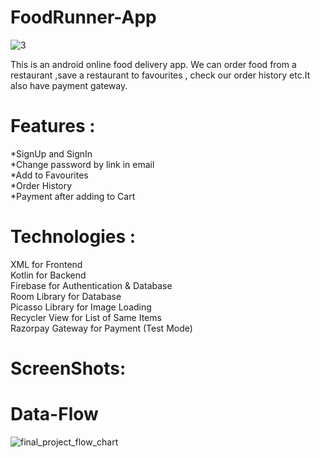 #  FoodRunner-App 

![3](https://github.com/rohillanishant/FoodOrdering-App/assets/67462478/e0f4f2b3-ef15-47fa-9e97-0bf0c65e6d37)

This is an android online food delivery app. We can order food from a restaurant ,save a restaurant to favourites , check our order history etc.It also have payment gateway.

# Features :
  *SignUp and SignIn\
  *Change password by link in email\
  *Add to Favourites\
  *Order History\
  *Payment after adding to Cart
  
# Technologies :
  XML for Frontend\
  Kotlin for Backend\
  Firebase for Authentication & Database\
  Room Library for Database\
  Picasso Library for Image Loading\
  Recycler View for List of Same Items\
  Razorpay Gateway for Payment (Test Mode)
  
# ScreenShots:

# Data-Flow
![final_project_flow_chart](https://user-images.githubusercontent.com/67462478/229033822-cc78af4b-3ce8-4789-a3c8-6b8e3eadc358.jpg)
